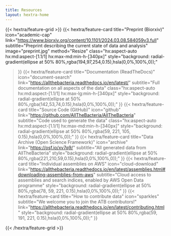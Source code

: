 ```yaml
---
title: Resources
layout: hextra-home
---
```


{{< hextra/feature-grid >}}
  {{< hextra/feature-card
    title="Preprint (Biorxiv)"
    icon="academic-cap"
    link="https://www.biorxiv.org/content/10.1101/2024.03.08.584059v3.full"
    subtitle="Preprint describing the current state of data and analysis"
    image="preprint.jpg"
    method="Resize"
    class="hx:aspect-auto hx:md:aspect-[1.1/1] hx:max-md:min-h-[340px]"
    style="background: radial-gradient(ellipse at 50% 80%,rgba(194,97,254,0.15),hsla(0,0%,100%,0));"
  >}}
  {{< hextra/feature-card
    title="Documentation (ReadTheDocs)"
    icon="document-search"
    link="https://allthebacteria.readthedocs.io/en/latest/"
    subtitle="Full documentation on all aspects of the data"
    class="hx:aspect-auto hx:md:aspect-[1.1/1] hx:max-lg:min-h-[340px]"
    style="background: radial-gradient(ellipse at 50% 80%,rgba(142,53,74,0.15),hsla(0,0%,100%,0));"
  >}}
  {{< hextra/feature-card
    title="Source Code (GitHub)"
    icon="github"
    link="https://github.com/AllTheBacteria/AllTheBacteria"
    subtitle="Code used to generate the data"
    class="hx:aspect-auto hx:md:aspect-[1.1/1] hx:max-md:min-h-[340px]"
    style="background: radial-gradient(ellipse at 50% 80%,rgba(59, 221, 105, 0.15),hsla(0,0%,100%,0));"
  >}}
  {{< hextra/feature-card
    title="Data Archive (Open Science Framework)"
    icon="archive"
    link="https://osf.io/xv7q9/"
    subtitle="All generated data from AllTheBacteria"
    style="background: radial-gradient(ellipse at 50% 80%,rgba(221,210,59,0.15),hsla(0,0%,100%,0));"
  >}}
  {{< hextra/feature-card
    title="Individual assemblies on AWS"
    icon="cloud-download"
    link="https://allthebacteria.readthedocs.io/en/latest/assemblies.html#downloading-assemblies-from-aws"
    subtitle="Cloud access to assemblies and search indices, enabled by AWS Open Data programme"
    style="background: radial-gradient(ellipse at 50% 80%,rgba(78, 59, 221, 0.15),hsla(0,0%,100%,0));"
  >}}
  {{< hextra/feature-card
    title="How to contribute data"
    icon="sparkles"
    subtitle="We welcome you to join the ATB contributors!"
    link="https://allthebacteria.readthedocs.io/en/latest/contributing.html"
    style="background: radial-gradient(ellipse at 50% 80%,rgba(59, 191, 221, 0.15),hsla(0,0%,100%,0));"
  >}}

{{< /hextra/feature-grid >}}

